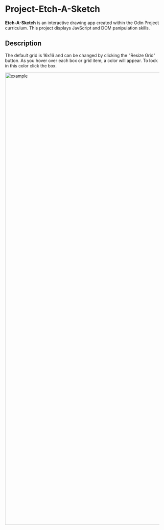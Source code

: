 # Project-Etch-A-Sketch

**Etch-A-Sketch** is an interactive drawing app created within the Odin Project curriculum. This project displays JavScript and DOM panipulation skills.

## Description

The default grid is 16x16 and can be changed by clicking the "Resize Grid" button.
As you hover over each box or grid item, a color will appear. To lock in this color click the box.


<img width="1470" alt="example" src="https://github.com/user-attachments/assets/9205d7ce-cd30-4396-ac34-b3285e6aa85e">
